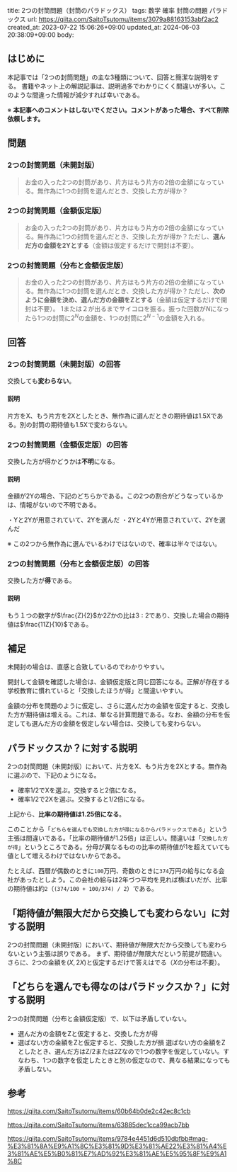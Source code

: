 title: 2つの封筒問題（封筒のパラドックス）
tags: 数学 確率 封筒の問題 パラドックス
url: https://qiita.com/SaitoTsutomu/items/3079a88163153abf2ac2
created_at: 2023-07-22 15:06:26+09:00
updated_at: 2024-06-03 20:38:09+09:00
body:

## はじめに

本記事では「2つの封筒問題」の主な3種類について、回答と簡潔な説明をする。
書籍やネット上の解説記事は、説明過多でわかりにくく間違いが多い。このような間違った情報が減少すれば幸いである。

※ **本記事へのコメントはしないでください。コメントがあった場合、すべて削除依頼します。**

## 問題

### 2つの封筒問題（未開封版）

> お金の入った2つの封筒があり、片方はもう片方の2倍の金額になっている。無作為に1つの封筒を選んだとき、交換した方が得か？

### 2つの封筒問題（金額仮定版）

> お金の入った2つの封筒があり、片方はもう片方の2倍の金額になっている。無作為に1つの封筒を選んだとき、交換した方が得か？ただし、**選んだ方の金額を2Yとする**（金額は仮定するだけで開封は不要）。

### 2つの封筒問題（分布と金額仮定版）

> お金の入った2つの封筒があり、片方はもう片方の2倍の金額になっている。無作為に1つの封筒を選んだとき、交換した方が得か？ただし、**次のように金額を決め、選んだ方の金額をZとする**（金額は仮定するだけで開封は不要）。
> 1または２が出るまでサイコロを振る。振った回数が$N$になったら1つの封筒に$2^N$の金額を、1つの封筒に$2^{N-1}$の金額を入れる。

## 回答

### 2つの封筒問題（未開封版）の回答

交換しても**変わらない**。

#### 説明

片方をX、もう片方を2Xとしたとき、無作為に選んだときの期待値は1.5Xである。別の封筒の期待値も1.5Xで変わらない。

### 2つの封筒問題（金額仮定版）の回答

交換した方が得かどうかは**不明**になる。

#### 説明

金額が2Yの場合、下記のどちらかである。この2つの割合がどうなっているかは、情報がないので不明である。

・Yと2Yが用意されていて、2Yを選んだ
・2Yと4Yが用意されていて、2Yを選んだ

※ この2つから無作為に選んでいるわけではないので、確率は半々ではない。

### 2つの封筒問題（分布と金額仮定版）の回答

交換した方が**得**である。

#### 説明

もう１つの数字が$\frac{Z}{2}$か$2Z$かの比は$3:2$であり、交換した場合の期待値は$\frac{11Z}{10}$である。

## 補足

未開封の場合は、直感と合致しているのでわかりやすい。

開封して金額を確認した場合は、金額仮定版と同じ回答になる。正解が存在する学校教育に慣れていると「交換したほうが得」と間違いやすい。

金額の分布を問題のように仮定し、さらに選んだ方の金額を仮定すると、交換した方が期待値は増える。これは、単なる計算問題である。なお、金額の分布を仮定しても選んだ方の金額を仮定しない場合は、交換しても変わらない。

## パラドックスか？に対する説明

2つの封筒問題（未開封版）において、片方をX、もう片方を2Xとする。無作為に選ぶので、下記のようになる。

* 確率1/2でXを選ぶ。交換すると2倍になる。
* 確率1/2で2Xを選ぶ。交換すると1/2倍になる。

上記から、**比率の期待値は1.25倍になる**。

このことから「`どちらを選んでも交換した方が得になるからパラドックスである`」という主張は間違いである。「比率の期待値が1.25倍」は正しい。間違いは「`交換した方が得`」というところである。分母が異なるものの比率の期待値が1を超えていても値として増えるわけではないからである。

たとえば、西暦が偶数のときに`100`万円、奇数のときに`374`万円の給与になる会社があったとしよう。この会社の給与は2年づつ平均を見れば横ばいだが、比率の期待値は約`2`（`(374/100 + 100/374) / 2`）である。

## 「期待値が無限大だから交換しても変わらない」に対する説明

2つの封筒問題（未開封版）において、期待値が無限大だから交換しても変わらないという主張は誤りである。
まず、期待値が無限大だという前提が間違い。さらに、2つの金額を$(X, 2X)$と仮定するだけで答えはでる（$X$の分布は不要）。

## 「どちらを選んでも得なのはパラドックスか？」に対する説明

2つの封筒問題（分布と金額仮定版）で、以下は矛盾していない。
* 選んだ方の金額をZと仮定すると、交換した方が得
* 選ばない方の金額をZと仮定すると、交換した方が損
選ばない方の金額をZとしたとき、選んだ方はZ/2または2Zなので1つの数字を仮定していない。すなわち、1つの数字を仮定したときと別の仮定なので、異なる結果になっても矛盾しない。

## 参考

https://qiita.com/SaitoTsutomu/items/60b64b0de2c42ec8c1cb

https://qiita.com/SaitoTsutomu/items/63885dec1cca99acb7bb

https://qiita.com/SaitoTsutomu/items/9784e4451d6d510dbfbb#mag-%E3%81%8A%E9%A1%8C%E3%81%9D%E3%81%AE22%E3%81%A4%E3%81%AE%E5%B0%81%E7%AD%92%E3%81%AE%E5%95%8F%E9%A1%8C

